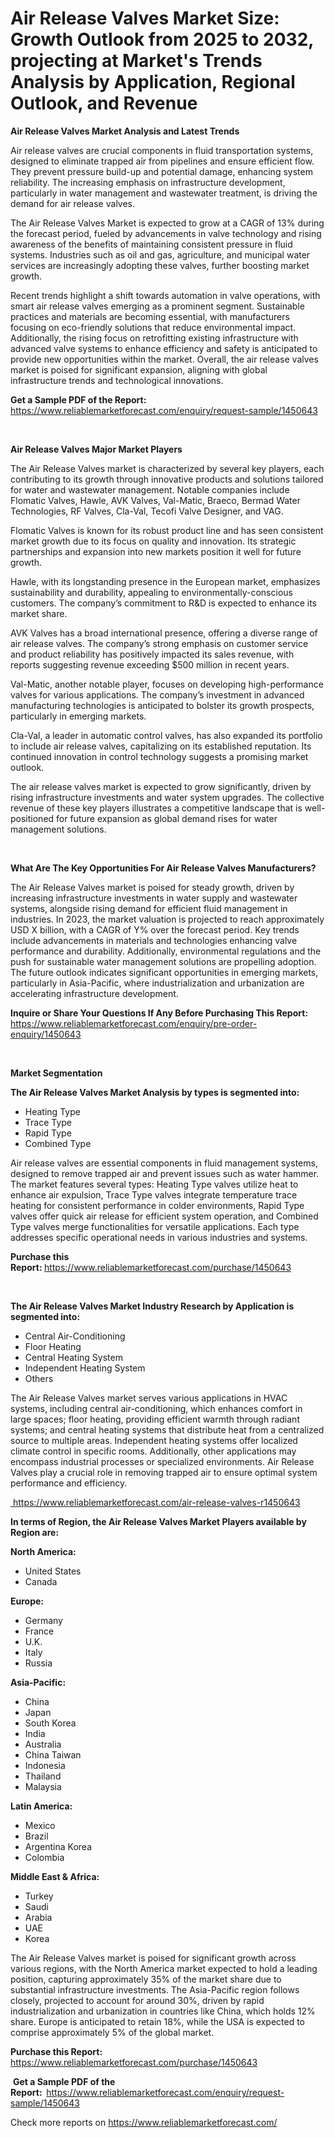 <p><h1>Air Release Valves Market Size: Growth Outlook from 2025 to 2032, projecting at Market's Trends Analysis by Application, Regional Outlook, and Revenue</h1></p><p><strong>Air Release Valves Market Analysis and Latest Trends</strong></p>
<p><p>Air release valves are crucial components in fluid transportation systems, designed to eliminate trapped air from pipelines and ensure efficient flow. They prevent pressure build-up and potential damage, enhancing system reliability. The increasing emphasis on infrastructure development, particularly in water management and wastewater treatment, is driving the demand for air release valves. </p><p>The Air Release Valves Market is expected to grow at a CAGR of 13% during the forecast period, fueled by advancements in valve technology and rising awareness of the benefits of maintaining consistent pressure in fluid systems. Industries such as oil and gas, agriculture, and municipal water services are increasingly adopting these valves, further boosting market growth.</p><p>Recent trends highlight a shift towards automation in valve operations, with smart air release valves emerging as a prominent segment. Sustainable practices and materials are becoming essential, with manufacturers focusing on eco-friendly solutions that reduce environmental impact. Additionally, the rising focus on retrofitting existing infrastructure with advanced valve systems to enhance efficiency and safety is anticipated to provide new opportunities within the market. Overall, the air release valves market is poised for significant expansion, aligning with global infrastructure trends and technological innovations.</p></p>
<p><strong>Get a Sample PDF of the Report:&nbsp;</strong> <a href="https://www.reliablemarketforecast.com/enquiry/request-sample/1450643?utm_campaign=3091&utm_medium=2&utm_source=Github&utm_content=ia&utm_term=11042025&utm_id=air-release-valves">https://www.reliablemarketforecast.com/enquiry/request-sample/1450643</a></p>
<p>&nbsp;</p>
<p><strong>Air Release Valves Major Market Players</strong></p>
<p><p>The Air Release Valves market is characterized by several key players, each contributing to its growth through innovative products and solutions tailored for water and wastewater management. Notable companies include Flomatic Valves, Hawle, AVK Valves, Val-Matic, Braeco, Bermad Water Technologies, RF Valves, Cla-Val, Tecofi Valve Designer, and VAG.</p><p>Flomatic Valves is known for its robust product line and has seen consistent market growth due to its focus on quality and innovation. Its strategic partnerships and expansion into new markets position it well for future growth.</p><p>Hawle, with its longstanding presence in the European market, emphasizes sustainability and durability, appealing to environmentally-conscious customers. The company’s commitment to R&D is expected to enhance its market share.</p><p>AVK Valves has a broad international presence, offering a diverse range of air release valves. The company’s strong emphasis on customer service and product reliability has positively impacted its sales revenue, with reports suggesting revenue exceeding $500 million in recent years.</p><p>Val-Matic, another notable player, focuses on developing high-performance valves for various applications. The company’s investment in advanced manufacturing technologies is anticipated to bolster its growth prospects, particularly in emerging markets.</p><p>Cla-Val, a leader in automatic control valves, has also expanded its portfolio to include air release valves, capitalizing on its established reputation. Its continued innovation in control technology suggests a promising market outlook.</p><p>The air release valves market is expected to grow significantly, driven by rising infrastructure investments and water system upgrades. The collective revenue of these key players illustrates a competitive landscape that is well-positioned for future expansion as global demand rises for water management solutions.</p></p>
<p>&nbsp;</p>
<p><strong>What Are The Key Opportunities For Air Release Valves Manufacturers?</strong></p>
<p><p>The Air Release Valves market is poised for steady growth, driven by increasing infrastructure investments in water supply and wastewater systems, alongside rising demand for efficient fluid management in industries. In 2023, the market valuation is projected to reach approximately USD X billion, with a CAGR of Y% over the forecast period. Key trends include advancements in materials and technologies enhancing valve performance and durability. Additionally, environmental regulations and the push for sustainable water management solutions are propelling adoption. The future outlook indicates significant opportunities in emerging markets, particularly in Asia-Pacific, where industrialization and urbanization are accelerating infrastructure development.</p></p>
<p><strong>Inquire or Share Your Questions If Any Before Purchasing This Report:</strong> <a href="https://www.reliablemarketforecast.com/enquiry/pre-order-enquiry/1450643?utm_campaign=3091&utm_medium=2&utm_source=Github&utm_content=ia&utm_term=11042025&utm_id=air-release-valves">https://www.reliablemarketforecast.com/enquiry/pre-order-enquiry/1450643</a></p>
<p>&nbsp;</p>
<p><strong>Market Segmentation</strong></p>
<p><strong>The Air Release Valves Market Analysis by types is segmented into:</strong></p>
<p><ul><li>Heating Type</li><li>Trace Type</li><li>Rapid Type</li><li>Combined Type</li></ul></p>
<p><p>Air release valves are essential components in fluid management systems, designed to remove trapped air and prevent issues such as water hammer. The market features several types: Heating Type valves utilize heat to enhance air expulsion, Trace Type valves integrate temperature trace heating for consistent performance in colder environments, Rapid Type valves offer quick air release for efficient system operation, and Combined Type valves merge functionalities for versatile applications. Each type addresses specific operational needs in various industries and systems.</p></p>
<p><strong>Purchase this Report:&nbsp;</strong><a href="https://www.reliablemarketforecast.com/purchase/1450643?utm_campaign=3091&utm_medium=2&utm_source=Github&utm_content=ia&utm_term=11042025&utm_id=air-release-valves">https://www.reliablemarketforecast.com/purchase/1450643</a></p>
<p>&nbsp;</p>
<p><strong>The Air Release Valves Market Industry Research by Application is segmented into:</strong></p>
<p><ul><li>Central Air-Conditioning</li><li>Floor Heating</li><li>Central Heating System</li><li>Independent Heating System</li><li>Others</li></ul></p>
<p><p>The Air Release Valves market serves various applications in HVAC systems, including central air-conditioning, which enhances comfort in large spaces; floor heating, providing efficient warmth through radiant systems; and central heating systems that distribute heat from a centralized source to multiple areas. Independent heating systems offer localized climate control in specific rooms. Additionally, other applications may encompass industrial processes or specialized environments. Air Release Valves play a crucial role in removing trapped air to ensure optimal system performance and efficiency.</p></p>
<p><a href="https://www.reliablemarketforecast.com/air-release-valves-r1450643?utm_campaign=3091&utm_medium=2&utm_source=Github&utm_content=ia&utm_term=11042025&utm_id=air-release-valves">&nbsp;https://www.reliablemarketforecast.com/air-release-valves-r1450643</a></p>
<p><strong>In terms of Region, the Air Release Valves Market Players available by Region are:</strong></p>
<p>
    <p> <strong> North America: </strong>
        <ul>
            <li>United States</li>
            <li>Canada</li>
        </ul>
        </p> 
    <p> <strong> Europe: </strong>
        <ul>
            <li>Germany</li>
            <li>France</li>
            <li>U.K.</li>
            <li>Italy</li>
            <li>Russia</li>
        </ul>
        </p> 
    <p> <strong> Asia-Pacific: </strong>
        <ul>
            <li>China</li>
            <li>Japan</li>
            <li>South Korea</li>
            <li>India</li>
            <li>Australia</li>
            <li>China Taiwan</li>
            <li>Indonesia</li>
            <li>Thailand</li>
            <li>Malaysia</li>
        </ul>
        </p> 
    <p> <strong> Latin America: </strong>
        <ul>
            <li>Mexico</li>
            <li>Brazil</li>
            <li>Argentina Korea</li>
            <li>Colombia</li>
        </ul>
        </p> 
    <p> <strong> Middle East & Africa: </strong>
        <ul>
            <li>Turkey</li>
            <li>Saudi</li>
            <li>Arabia</li>
            <li>UAE</li>
            <li>Korea</li>
        </ul>
    </p>
    </p>
<p><p>The Air Release Valves market is poised for significant growth across various regions, with the North America market expected to hold a leading position, capturing approximately 35% of the market share due to substantial infrastructure investments. The Asia-Pacific region follows closely, projected to account for around 30%, driven by rapid industrialization and urbanization in countries like China, which holds 12% share. Europe is anticipated to retain 18%, while the USA is expected to comprise approximately 5% of the global market.</p></p>
<p><strong>Purchase this Report: </strong><a href="https://www.reliablemarketforecast.com/purchase/1450643?utm_campaign=3091&utm_medium=2&utm_source=Github&utm_content=ia&utm_term=11042025&utm_id=air-release-valves">https://www.reliablemarketforecast.com/purchase/1450643</a></p>
<p>&nbsp;<strong>Get a Sample PDF of the Report:&nbsp;&nbsp;</strong><a href="https://www.reliablemarketforecast.com/enquiry/request-sample/1450643?utm_campaign=3091&utm_medium=2&utm_source=Github&utm_content=ia&utm_term=11042025&utm_id=air-release-valves">https://www.reliablemarketforecast.com/enquiry/request-sample/1450643</a></p>
<p><strong></strong></p>
<p>Check more reports on <a href="https://www.reliablemarketforecast.com/?utm_campaign=3091&utm_medium=2&utm_source=Github&utm_content=ia&utm_term=11042025&utm_id=air-release-valves">https://www.reliablemarketforecast.com/</a></p>